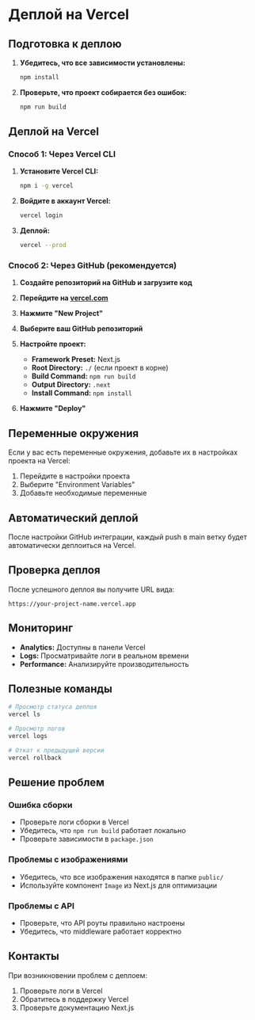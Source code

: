 # Деплой на Vercel

## Подготовка к деплою

1. **Убедитесь, что все зависимости установлены:**
   ```bash
   npm install
   ```

2. **Проверьте, что проект собирается без ошибок:**
   ```bash
   npm run build
   ```

## Деплой на Vercel

### Способ 1: Через Vercel CLI

1. **Установите Vercel CLI:**
   ```bash
   npm i -g vercel
   ```

2. **Войдите в аккаунт Vercel:**
   ```bash
   vercel login
   ```

3. **Деплой:**
   ```bash
   vercel --prod
   ```

### Способ 2: Через GitHub (рекомендуется)

1. **Создайте репозиторий на GitHub и загрузите код**

2. **Перейдите на [vercel.com](https://vercel.com)**

3. **Нажмите "New Project"**

4. **Выберите ваш GitHub репозиторий**

5. **Настройте проект:**
   - **Framework Preset:** Next.js
   - **Root Directory:** `./` (если проект в корне)
   - **Build Command:** `npm run build`
   - **Output Directory:** `.next`
   - **Install Command:** `npm install`

6. **Нажмите "Deploy"**

## Переменные окружения

Если у вас есть переменные окружения, добавьте их в настройках проекта на Vercel:

1. Перейдите в настройки проекта
2. Выберите "Environment Variables"
3. Добавьте необходимые переменные

## Автоматический деплой

После настройки GitHub интеграции, каждый push в main ветку будет автоматически деплоиться на Vercel.

## Проверка деплоя

После успешного деплоя вы получите URL вида:
```
https://your-project-name.vercel.app
```

## Мониторинг

- **Analytics:** Доступны в панели Vercel
- **Logs:** Просматривайте логи в реальном времени
- **Performance:** Анализируйте производительность

## Полезные команды

```bash
# Просмотр статуса деплоя
vercel ls

# Просмотр логов
vercel logs

# Откат к предыдущей версии
vercel rollback
```

## Решение проблем

### Ошибка сборки
- Проверьте логи сборки в Vercel
- Убедитесь, что `npm run build` работает локально
- Проверьте зависимости в `package.json`

### Проблемы с изображениями
- Убедитесь, что все изображения находятся в папке `public/`
- Используйте компонент `Image` из Next.js для оптимизации

### Проблемы с API
- Проверьте, что API роуты правильно настроены
- Убедитесь, что middleware работает корректно

## Контакты

При возникновении проблем с деплоем:
1. Проверьте логи в Vercel
2. Обратитесь в поддержку Vercel
3. Проверьте документацию Next.js
